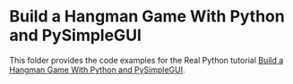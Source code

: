 # Build a Hangman Game With Python and PySimpleGUI

This folder provides the code examples for the Real Python tutorial [Build a Hangman Game With Python and PySimpleGUI](https://realpython.com/python-hangman-pysimplegui/).
